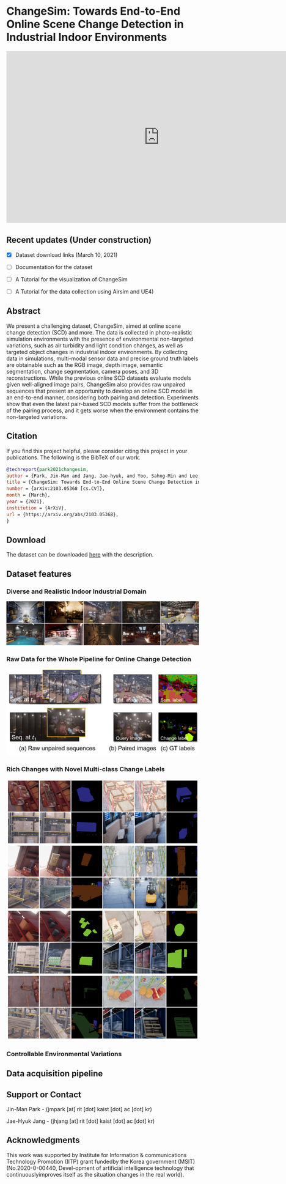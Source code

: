 # ChangeSim: Towards End-to-End Online Scene Change Detection in Industrial Indoor Environments

<iframe width="800" height="450" src="https://www.youtube.com/embed/3zMMWg40WZY" frameborder="0" allow="accelerometer; autoplay; clipboard-write; encrypted-media; gyroscope; picture-in-picture" allowfullscreen></iframe>


## Recent updates (Under construction)
- [x] Dataset download links (March 10, 2021)
- [ ] Documentation for the dataset 
- [ ] A Tutorial for the visualization of ChangeSim 
- [ ] A Tutorial for the data collection using Airsim and UE4)


## Abstract

We present a challenging dataset, ChangeSim, aimed at online scene change detection (SCD) and more. The data is collected in photo-realistic simulation environments with the presence of environmental non-targeted variations, such as air turbidity and light condition changes, as well as targeted object changes in industrial indoor environments. By collecting data in simulations, multi-modal sensor data and precise ground truth labels are obtainable such as the RGB image, depth image, semantic segmentation, change segmentation, camera poses, and 3D reconstructions. While the previous online SCD datasets evaluate models given well-aligned image pairs, ChangeSim also provides raw unpaired sequences that present an opportunity to develop an online SCD model in an end-to-end manner, considering both pairing and detection. Experiments show that even the latest pair-based SCD models suffer from the bottleneck of the pairing process, and it gets worse when the environment contains the non-targeted variations. 

## Citation
If you find this project helpful, please consider citing this project in your publications. The following is the BibTeX of our work.

```bibtex
@techreport{park2021changesim,
author = {Park, Jin-Man and Jang, Jae-hyuk, and Yoo, Sahng-Min and Lee, Sun-Kyung and Kim, Ue-hwan and Kim, Jong-Hwan},
title = {ChangeSim: Towards End-to-End Online Scene Change Detection in Industrial Indoor Environments},
number = {arXiv:2103.05368 [cs.CV]},
month = {March},
year = {2021},
institution = {ArXiV},
url = {https://arxiv.org/abs/2103.05368},
}
```

## Download

The dataset can be downloaded [here](https://github.com/SAMMiCA/ChangeSim) with the description.



## Dataset features

### Diverse and Realistic Indoor Industrial Domain

 ![here](fig/env_overview_horisontal_ver.png)

### Raw Data for the Whole Pipeline for Online Change Detection

 ![here](fig/raw_seq.png)
 
### Rich Changes with Novel Multi-class Change Labels

 ![here](fig/merged.png)

### Controllable Environmental Variations





## Data acquisition pipeline





## Support or Contact

Jin-Man Park - (jmpark [at] rit [dot] kaist [dot] ac [dot] kr)

Jae-Hyuk Jang - (jhjang [at] rit [dot] kaist [dot] ac [dot] kr)


## Acknowledgments

This work was supported by Institute for Information & communications Technology Promotion (IITP) grant fundedby the Korea government (MSIT) (No.2020-0-00440, Devel-opment of artificial intelligence technology that continuouslyimproves itself as the situation changes in the real world).
